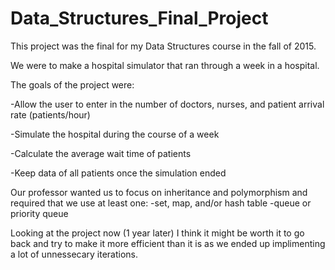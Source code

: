 # Data_Structures_Final_Project
This project was the final for my Data Structures course in the fall of 2015.

We were to make a hospital simulator that ran through a week in a hospital.

The goals of the project were:

-Allow the user to enter in the number of doctors, nurses, and patient arrival rate (patients/hour)

-Simulate the hospital during the course of a week

-Calculate the average wait time of patients

-Keep data of all patients once the simulation ended


Our professor wanted us to focus on inheritance and polymorphism and required that we use at least one:
-set, map, and/or hash table
-queue or priority queue

Looking at the project now (1 year later) I think it might be worth it to go back and try to make it more efficient than it is
as we ended up implimenting a lot of unnessecary iterations.
